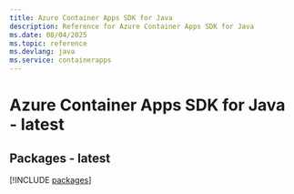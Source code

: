 ```yaml
---
title: Azure Container Apps SDK for Java
description: Reference for Azure Container Apps SDK for Java
ms.date: 08/04/2025
ms.topic: reference
ms.devlang: java
ms.service: containerapps
---
```

# Azure Container Apps SDK for Java - latest
## Packages - latest
[!INCLUDE [packages](container-apps-index.md)]